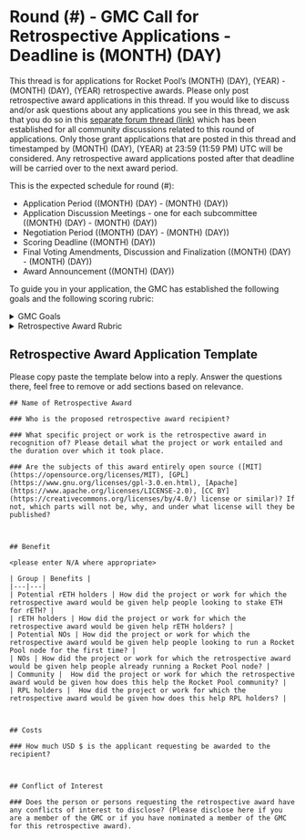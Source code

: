 # Round (#) - GMC Call for Retrospective Applications - Deadline is (MONTH) (DAY)

This thread is for applications for Rocket Pool’s (MONTH) (DAY), (YEAR) - (MONTH) (DAY), (YEAR) retrospective awards. Please only post retrospective award applications in this thread. If you would like to discuss and/or ask questions about any applications you see in this thread, we ask that you do so in this [separate forum thread (link)](LINK) which has been established for all community discussions related to this round of applications. Only those grant applications that are posted in this thread and timestamped by (MONTH) (DAY), (YEAR) at 23:59 (11:59 PM) UTC will be considered. Any retrospective award applications posted after that deadline will be carried over to the next award period.

This is the expected schedule for round (#):

* Application Period ((MONTH) (DAY) - (MONTH) (DAY))
* Application Discussion Meetings - one for each subcommittee ((MONTH) (DAY) - (MONTH) (DAY))
* Negotiation Period ((MONTH) (DAY) - (MONTH) (DAY))
* Scoring Deadline ((MONTH) (DAY))
* Final Voting Amendments, Discussion and Finalization ((MONTH) (DAY) - (MONTH) (DAY))
* Award Announcement ((MONTH) (DAY))

To guide you in your application, the GMC has established the following goals and the following scoring rubric:

<details><summary>GMC Goals</summary>

Grants, bounties, and retrospective awards should make it easier and/or more attractive to do one or more of the following:

- become a node operator

- operate a node, mint rETH

- hold or use rETH

- improve the quality of life for the protocol and its community.
</details>

<details><summary>Retrospective Award Rubric</summary>

To what extent did the proposed and completed project further the GMC goals?

Note: if the project is ongoing, the retrospective award is given for work completed prior to the current award period, with any future awards for the same project expected to compete in the Grants category and as a separate application.
</details>

## Retrospective Award Application Template

Please copy paste the template below into a reply. Answer the questions there, feel free to remove or add sections based on relevance.

```
## Name of Retrospective Award

### Who is the proposed retrospective award recipient?

### What specific project or work is the retrospective award in recognition of? Please detail what the project or work entailed and the duration over which it took place.

### Are the subjects of this award entirely open source ([MIT](https://opensource.org/licenses/MIT), [GPL](https://www.gnu.org/licenses/gpl-3.0.en.html), [Apache](https://www.apache.org/licenses/LICENSE-2.0), [CC BY](https://creativecommons.org/licenses/by/4.0/) license or similar)? If not, which parts will not be, why, and under what license will they be published?



## Benefit

<please enter N/A where appropriate>

| Group | Benefits |
|---|---|
| Potential rETH holders | How did the project or work for which the retrospective award would be given help people looking to stake ETH for rETH? |
| rETH holders | How did the project or work for which the retrospective award would be given help rETH holders? |
| Potential NOs | How did the project or work for which the retrospective award would be given help people looking to run a Rocket Pool node for the first time? |
| NOs | How did the project or work for which the retrospective award would be given help people already running a Rocket Pool node? |
| Community |  How did the project or work for which the retrospective award would be given how does this help the Rocket Pool community? |
| RPL holders |  How did the project or work for which the retrospective award would be given how does this help RPL holders? |



## Costs

### How much USD $ is the applicant requesting be awarded to the recipient?



## Conflict of Interest

### Does the person or persons requesting the retrospective award have any conflicts of interest to disclose? (Please disclose here if you are a member of the GMC or if you have nominated a member of the GMC for this retrospective award).
```
